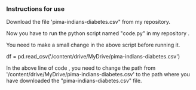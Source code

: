 ### Instructions for use

Download the file 'pima-indians-diabetes.csv" from  my repository.

Now you have to run the python script named "code.py" in my repository .

You need to make a small change in the above script before running it.

df = pd.read_csv('/content/drive/MyDrive/pima-indians-diabetes.csv')

In the above line of code , you need to change the path from '/content/drive/MyDrive/pima-indians-diabetes.csv' to the path where you have downloaded the "pima-indians-diabetes.csv" file.


